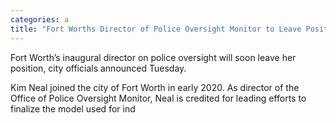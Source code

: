 ```yaml
---
categories: a
title: "Fort Worths Director of Police Oversight Monitor to Leave Position"
---
```


Fort Worth’s inaugural director on police oversight will soon leave her position, city officials announced Tuesday.



Kim Neal joined the city of Fort Worth in early 2020. As director of the Office of Police Oversight Monitor, Neal is credited for leading efforts to finalize the model used for ind